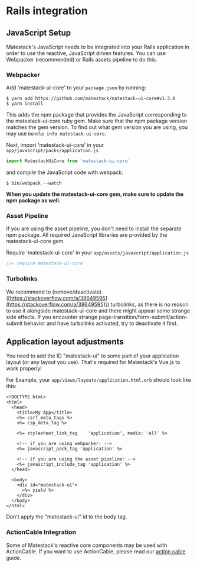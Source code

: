 # Rails integration

## JavaScript Setup

Matestack's JavaScript needs to be integrated into your Rails application in order to use the reactive, JavaScript driven features. You can use Webpacker \(recommended\) or Rails assets pipeline to do this.

### Webpacker

Add 'matestack-ui-core' to your `package.json` by running:

```text
$ yarn add https://github.com/matestack/matestack-ui-core#v1.3.0
$ yarn install
```

This adds the npm package that provides the JavaScript corresponding to the matestack-ui-core ruby gem. Make sure that the npm package version matches the gem version. To find out what gem version you are using, you may use `bundle info matestack-ui-core`.

Next, import 'matestack-ui-core' in your `app/javascript/packs/application.js`

```javascript
import MatestackUiCore from 'matestack-ui-core'
```

and compile the JavaScript code with webpack:

```text
$ bin/webpack --watch
```

**When you update the matestack-ui-core gem, make sure to update the npm package as well.**

### Asset Pipeline

If you are using the asset pipeline, you don't need to install the separate npm package. All required JavaScript libraries are provided by the matestack-ui-core gem.

Require 'matestack-ui-core' in your `app/assets/javascript/application.js`

```javascript
//= require matestack-ui-core
```

### Turbolinks

We recommend to \(remove/deactivate\)\([https://stackoverflow.com/a/38649595](https://stackoverflow.com/a/38649595)\) turbolinks, as there is no reason to use it alongside matestack-ui-core and there might appear some strange side effects. If you encounter strange page-transition/form-submit/action-submit behavior and have turbolinks activated, try to deactivate it first.

## Application layout adjustments

You need to add the ID "matestack-ui" to some part of your application layout \(or any layout you use\). That's required for Matestack's Vue.js to work properly!

For Example, your `app/views/layouts/application.html.erb` should look like this:

```text
<!DOCTYPE html>
<html>
  <head>
    <title>My App</title>
    <%= csrf_meta_tags %>
    <%= csp_meta_tag %>

    <%= stylesheet_link_tag    'application', media: 'all' %>

    <!-- if you are using webpacker: -->
    <%= javascript_pack_tag 'application' %>

    <!-- if you are using the asset pipeline: -->
    <%= javascript_include_tag 'application' %>
  </head>

  <body>
    <div id="matestack-ui">
      <%= yield %>
    </div>
  </body>
</html>
```

Don't apply the "matestack-ui" id to the body tag.

### ActionCable Integration

Some of Matestack's reactive core components may be used with ActionCable. If you want to use ActionCable, please read our [action cable](1000-action_cable.md) guide.

